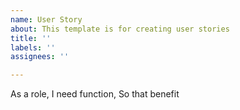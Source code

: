 ```yaml
---
name: User Story
about: This template is for creating user stories
title: ''
labels: ''
assignees: ''

---
```


As a role,
I need function,
So that benefit
